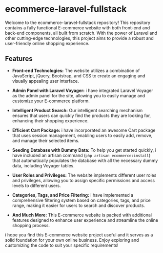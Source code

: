 # ecommerce-laravel-fullstack

Welcome to the ecommerce-laravel-fullstack repository! This repository contains a fully functional E-commerce website with both front-end and back-end components, all built from scratch. With the power of Laravel and other cutting-edge technologies, this project aims to provide a robust and user-friendly online shopping experience.

## Features

-   **Front-end Technologies:** The website utilizes a combination of JavaScript, jQuery, Bootstrap, and CSS to create an engaging and visually appealing user interface.

-   **Admin Panel with Laravel Voyager:** i have integrated Laravel Voyager as the admin panel for the site, allowing you to easily manage and customize your E-commerce platform.

-   **Intelligent Product Search:** Our intelligent searching mechanism ensures that users can quickly find the products they are looking for, enhancing their shopping experience.

-   **Efficient Cart Package:** i have incorporated an awesome Cart package that uses session management, enabling users to easily add, remove, and manage their selected items.

-   **Seeding Database with Dummy Data:** To help you get started quickly, i have included an artisan command (`php artisan ecommerce:install`) that automatically populates the database with all the necessary dummy data, including Voyager tables.

-   **User Roles and Privileges:** The website implements different user roles and privileges, allowing you to assign specific permissions and access levels to different users.

-   **Categories, Tags, and Price Filtering:** i have implemented a comprehensive filtering system based on categories, tags, and price range, making it easier for users to search and discover products.

-   **And Much More:** This E-commerce website is packed with additional features designed to enhance user experience and streamline the online shopping process.

i hope you find this E-commerce website project useful and it serves as a solid foundation for your own online business. Enjoy exploring and customizing the code to suit your specific requirements!
